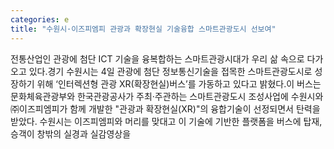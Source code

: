 ```yaml
---
categories: e
title: "수원시·이즈피엠피 관광과 확장현실 기술융합 스마트관광도시 선보여"
---
```

 전통산업인 관광에 첨단 ICT 기술을 융복합하는 스마트관광시대가 우리 삶 속으로 다가오고 있다.경기 수원시는 4일 관광에 첨단 정보통신기술을 접목한 스마트관광도시로 성장하기 위해 ‘인터렉션형 관광 XR(확장현실)버스’를 가동하고 있다고 밝혔다.이 버스는 문화체육관광부와 한국관광공사가 주최·주관하는 스마트관광도시 조성사업에 수원시와 ㈜이즈피엠피가 함께 개발한 "관광과 확장현실(XR)"의 융합기술이 선정되면서 탄력을 받았다. 수원시는 이즈피엠피와 머리를 맞대고 이 기술에 기반한 플랫폼을 버스에 탑재, 승객이 창밖의 실경과 실감영상을 